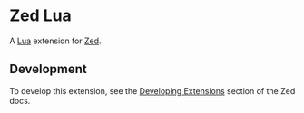 # Zed Lua

A [Lua](https://www.lua.org/) extension for [Zed](https://zed.dev).

## Development

To develop this extension, see the [Developing Extensions](https://zed.dev/docs/extensions/developing-extensions) section of the Zed docs.

